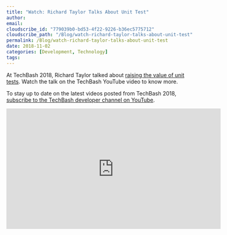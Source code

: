 ```yaml
---
title: "Watch: Richard Taylor Talks About Unit Test"
author: 
email: 
cloudscribe_id: "779039b0-bd53-4f22-9226-b36ec5775712"
cloudscribe_path: "/Blog/watch-richard-taylor-talks-about-unit-test"
permalink: /Blog/watch-richard-taylor-talks-about-unit-test
date: 2018-11-02
categories: [Development, Technology]
tags: 
---
```


At TechBash 2018, Richard Taylor talked about [raising the value of unit tests](https://jasong.us/2EWGGkV). Watch the talk on the TechBash YouTube video to know more.

To stay up to date on the latest videos posted from TechBash 2018, [subscribe to the TechBash developer channel on YouTube](https://jasong.us/tbyt).

<iframe width="560" height="315" src="https://www.youtube.com/embed/55JFnQSLEtc" frameborder="0" allowfullscreen="" allow="accelerometer; autoplay; encrypted-media; gyroscope; picture-in-picture"></iframe>
